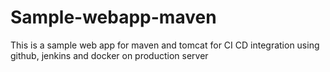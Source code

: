 # Sample-webapp-maven
This is a sample web app for maven and tomcat for CI CD integration using github, jenkins and docker on production server
